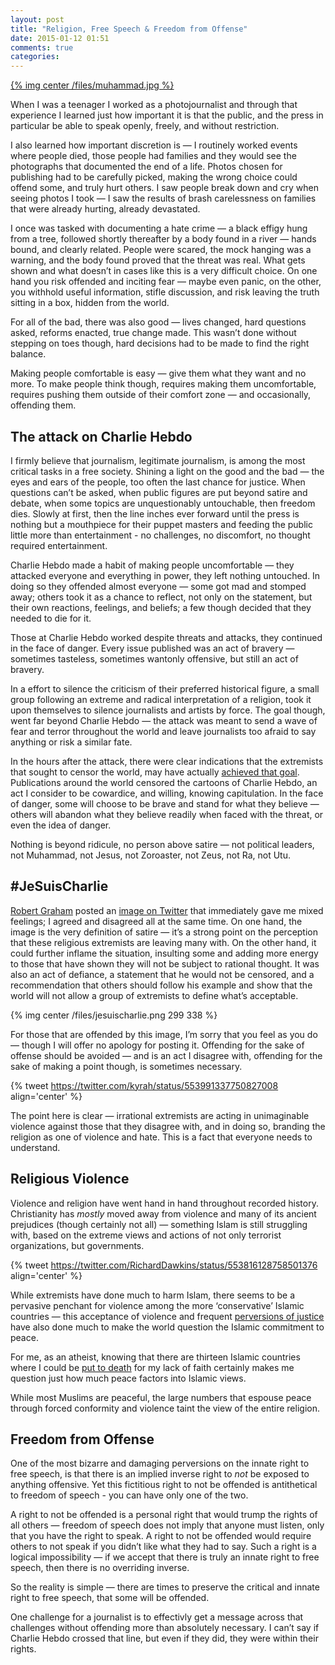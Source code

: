 ```yaml
---
layout: post
title: "Religion, Free Speech & Freedom from Offense"
date: 2015-01-12 01:51
comments: true
categories: 
---
```


[{% img center /files/muhammad.jpg %}](http://zombietime.com/mohammed_image_archive/islamic_mo_full/)

When I was a teenager I worked as a photojournalist and through that experience I learned just how important it is that the public, and the press in particular be able to speak openly, freely, and without restriction.

I also learned how important discretion is — I routinely worked events where people died, those people had families and they would see the photographs that documented the end of a life. Photos chosen for publishing had to be carefully picked, making the wrong choice could offend some, and truly hurt others. I saw people break down and cry when seeing photos I took — I saw the results of brash carelessness on families that were already hurting, already devastated.

I once was tasked with documenting a hate crime — a black effigy hung from a tree, followed shortly thereafter by a body found in a river — hands bound, and clearly related. People were scared, the mock hanging was a warning, and the body found proved that the threat was real. What gets shown and what doesn’t in cases like this is a very difficult choice. On one hand you risk offended and inciting fear — maybe even panic, on the other, you withhold useful information, stifle discussion, and risk leaving the truth sitting in a box, hidden from the world.

For all of the bad, there was also good — lives changed, hard questions asked, reforms enacted, true change made. This wasn’t done without stepping on toes though, hard decisions had to be made to find the right balance. 

Making people comfortable is easy — give them what they want and no more. To make people think though, requires making them uncomfortable, requires pushing them outside of their comfort zone — and occasionally, offending them.

## The attack on Charlie Hebdo

I firmly believe that journalism, legitimate journalism, is among the most critical tasks in a free society. Shining a light on the good and the bad — the eyes and ears of the people, too often the last chance for justice. When questions can’t be asked, when public figures are put beyond satire and debate, when some topics are unquestionably untouchable, then freedom dies. Slowly at first, then the line inches ever forward until the press is nothing but a mouthpiece for their puppet masters and feeding the public little more than entertainment - no challenges, no discomfort, no thought required entertainment.

Charlie Hebdo made a habit of making people uncomfortable — they attacked everyone and everything in power, they left nothing untouched. In doing so they offended almost everyone — some got mad and stomped away; others took it as a chance to reflect, not  only on the statement, but their own reactions, feelings, and beliefs; a few though decided that they needed to die for it.

Those at Charlie Hebdo worked despite threats and attacks, they continued in the face of danger. Every issue published was an act of bravery — sometimes tasteless, sometimes wantonly offensive, but still an act of bravery.

In a effort to silence the criticism of their preferred historical figure, a small group following an extreme and radical interpretation of a religion, took it upon themselves to silence journalists and artists by force. The goal though, went far beyond Charlie Hebdo — the attack was meant to send a wave of fear and terror throughout the world and leave journalists too afraid to say anything or risk a similar fate.

In the hours after the attack, there were clear indications that the extremists that sought to censor the world, may have actually [achieved that goal](http://www.huffingtonpost.com/2015/01/07/charlie-hebdo-censorship-cartoons_n_6431854.html). Publications around the world censored the cartoons of Charlie Hebdo, an act I consider to be cowardice, and willing, knowing capitulation. In the face of danger, some will choose to be brave and stand for what they believe — others will abandon what they believe readily when faced with the threat, or even the idea of danger.

Nothing is beyond ridicule, no person above satire — not political leaders, not Muhammad, not Jesus, not Zoroaster, not Zeus, not Ra, not Utu.

## #JeSuisCharlie

[Robert Graham](http://blog.erratasec.com/) posted an [image on Twitter](https://twitter.com/ErrataRob/status/552862494684094464) that immediately gave me mixed feelings; I agreed and disagreed all at the same time. On one hand, the image is the very definition of satire — it’s a strong point on the perception that these religious extremists are leaving many with. On the other hand, it could further inflame the situation,  insulting some and adding more energy to those that have shown they will not be subject to rational thought. It was also an act of defiance, a statement that he would not be censored, and a recommendation that others should follow his example and show that the world will not allow a group of extremists to define what’s acceptable.

{% img center /files/jesuischarlie.png 299 338 %}

For those that are offended by this image, I’m sorry that you feel as you do — though I will offer no apology for posting it. Offending for the sake of offense should be avoided — and is an act I disagree with, offending for the sake of making a point though, is sometimes necessary. 

{% tweet https://twitter.com/kyrah/status/553991337750827008 align='center' %}

The point here is clear — irrational extremists are acting in unimaginable violence against those that they disagree with, and in doing so, branding the religion as one of violence and hate. This is a fact that everyone needs to understand.

## Religious Violence

Violence and religion have went hand in hand throughout recorded history. Christianity has *mostly* moved away from violence and many of its ancient prejudices (though certainly not all) — something Islam is still struggling with, based on the extreme views and actions of not only terrorist organizations, but governments.

{% tweet https://twitter.com/RichardDawkins/status/553816128758501376 align='center' %}

While extremists have done much to harm Islam, there seems to be a pervasive penchant for violence among the more ‘conservative’ Islamic countries — this acceptance of violence and frequent [perversions of justice](http://www.nytimes.com/2007/11/16/world/middleeast/16saudi.html?_r=0) have also done much to make the world question the Islamic commitment to peace.

For me, as an atheist, knowing that there are thirteen Islamic countries where I could be [put to death](http://www.reuters.com/article/2013/12/10/us-religion-atheists-idUSBRE9B900G20131210) for my lack of faith certainly makes me question just how much peace factors into Islamic views.

While most Muslims are peaceful, the large numbers that espouse peace through forced conformity and violence taint the view of the entire religion.

## Freedom from Offense

One of the most bizarre and damaging perversions on the innate right to free speech, is that there is an implied inverse right to *not* be exposed to anything offensive. Yet this fictitious right to not be offended is antithetical to freedom of speech - you can have only one of the two.

A right to not be offended is a personal right that would trump the rights of all others — freedom of speech does not imply that anyone must listen, only that you have the right to speak. A right to not be offended would require others to not speak if you didn’t like what they had to say. Such a right is a logical impossibility — if we accept that there is truly an innate right to free speech, then there is no overriding inverse.

So the reality is simple — there are times to preserve the critical and innate right to free speech, that some will be offended. 

One challenge for a journalist is to effectivly get a message across that challenges without offending more than absolutely necessary. I can’t say if Charlie Hebdo crossed that line, but even if they did, they were within their rights.
